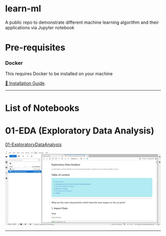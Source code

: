 # learn-ml
A public repo to demonstrate different machine learning algorithm and their applications via Jupyter notebook

# Pre-requisites
### Docker
This requires Docker to be installed on your machine 

[📖 Installation Guide](https://docs.docker.com/get-docker/#supported-platforms).

---

# List of Notebooks

# 01-EDA (Exploratory Data Analysis)

[01-ExploratoryDataAnalysis](./01-eda/work/01-ExploratoryDataAnalysis.ipynb)

![01-EDA](./assets/01-eda.jpg)

---


